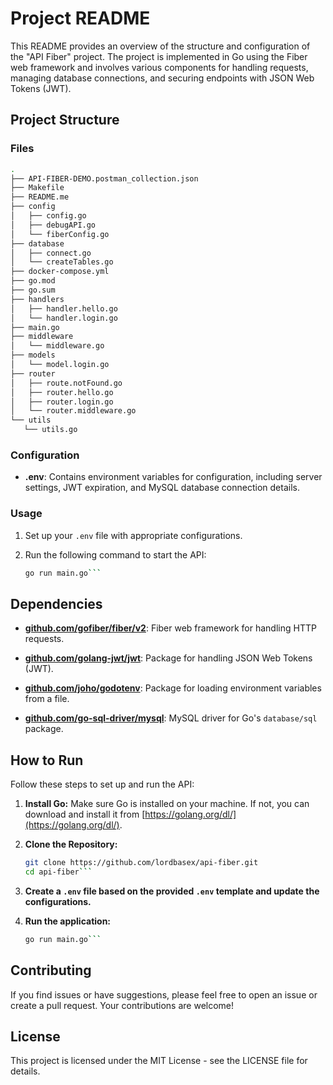 # Project README

This README provides an overview of the structure and configuration of the "API Fiber" project. The project is implemented in Go using the Fiber web framework and involves various components for handling requests, managing database connections, and securing endpoints with JSON Web Tokens (JWT).

## Project Structure

### Files
   ```bash
   .
   ├── API-FIBER-DEMO.postman_collection.json
   ├── Makefile
   ├── README.me
   ├── config
   │   ├── config.go
   │   ├── debugAPI.go
   │   └── fiberConfig.go
   ├── database
   │   ├── connect.go
   │   └── createTables.go
   ├── docker-compose.yml
   ├── go.mod
   ├── go.sum
   ├── handlers
   │   ├── handler.hello.go
   │   └── handler.login.go
   ├── main.go
   ├── middleware
   │   └── middleware.go
   ├── models
   │   └── model.login.go
   ├── router
   │   ├── route.notFound.go
   │   ├── router.hello.go
   │   ├── router.login.go
   │   └── router.middleware.go
   └── utils
      └── utils.go
   ```

### Configuration

- **.env**: Contains environment variables for configuration, including server settings, JWT expiration, and MySQL database connection details.

### Usage

1. Set up your `.env` file with appropriate configurations.

2. Run the following command to start the API:
   ```bash
   go run main.go```


## Dependencies

- **[github.com/gofiber/fiber/v2](https://github.com/gofiber/fiber)**: Fiber web framework for handling HTTP requests.
  
- **[github.com/golang-jwt/jwt](https://github.com/golang-jwt/jwt)**: Package for handling JSON Web Tokens (JWT).

- **[github.com/joho/godotenv](https://github.com/joho/godotenv)**: Package for loading environment variables from a file.

- **[github.com/go-sql-driver/mysql](https://github.com/go-sql-driver/mysql)**: MySQL driver for Go's `database/sql` package.


## How to Run

Follow these steps to set up and run the API:

1. **Install Go:**
   Make sure Go is installed on your machine. If not, you can download and install it from [https://golang.org/dl/](https://golang.org/dl/).

2. **Clone the Repository:**
   ```bash
   git clone https://github.com/lordbasex/api-fiber.git
   cd api-fiber```

3. **Create a `.env` file based on the provided `.env` template and update the configurations.**

4. **Run the application:**
   ```bash
   go run main.go```


## Contributing

If you find issues or have suggestions, please feel free to open an issue or create a pull request. Your contributions are welcome!

## License

This project is licensed under the MIT License - see the LICENSE file for details.


